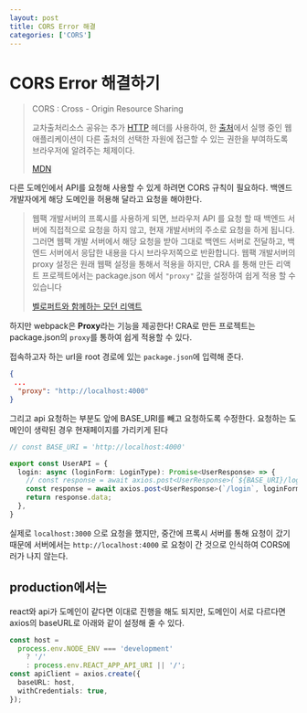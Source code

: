 ```yaml
---
layout: post
title: CORS Error 해결
categories: ['CORS']
---
```




# CORS Error 해결하기



> CORS : Cross - Origin Resource Sharing
>
> 교차출처리소스 공유는 추가 [HTTP](https://developer.mozilla.org/ko/docs/Glossary/HTTP) 헤더를 사용하여, 한 [출처](https://developer.mozilla.org/ko/docs/Glossary/Origin)에서 실행 중인 웹 애플리케이션이 다른 출처의 선택한 자원에 접근할 수 있는 권한을 부여하도록 브라우저에 알려주는 체제이다.
>
> [MDN](https://developer.mozilla.org/ko/docs/Web/HTTP/CORS#HTTP_%EC%9D%91%EB%8B%B5_%ED%97%A4%EB%8D%94)



다른 도메인에서 API를 요청해 사용할 수 있게 하려면 CORS 규칙이 필요하다. 백엔드 개발자에게 해당 도메인을 허용해 달라고 요청을 해야한다. 

>웹팩 개발서버의 프록시를 사용하게 되면, 브라우저 API 를 요청 할 때 백엔드 서버에 직접적으로 요청을 하지 않고, 현재 개발서버의 주소로 요청을 하게 됩니다. 그러면 웹팩 개발 서버에서 해당 요청을 받아 그대로 백엔드 서버로 전달하고, 백엔드 서버에서 응답한 내용을 다시 브라우저쪽으로 반환합니다. 웹팩 개발서버의 proxy 설정은 원래 웹팩 설정을 통해서 적용을 하지만, CRA 를 통해 만든 리액트 프로젝트에서는 package.json 에서 `"proxy"` 값을 설정하여 쉽게 적용 할 수 있습니다
>
>[벨로퍼트와 함께하는 모던 리액트](https://react.vlpt.us/redux-middleware/09-cors-and-proxy.html)







하지만 webpack은 **Proxy**라는 기능을 제공한다! CRA로 만든 프로젝트는 package.json의 `proxy`를 통하여 쉽게 적용할 수 있다. 





접속하고자 하는 url을  root 경로에 있는 `package.json`에 입력해 준다.

```json
{
 ... 
  "proxy": "http://localhost:4000"
}
```



그리고 api 요청하는 부분도 앞에 BASE_URI를 빼고 요청하도록 수정한다. 요청하는 도메인이 생략된 경우 현재페이지를 가리키게 된다 

```typescript
// const BASE_URI = 'http://localhost:4000'

export const UserAPI = {
  login: async (loginForm: LoginType): Promise<UserResponse> => {
    // const response = await axios.post<UserResponse>(`${BASE_URI}/login`, loginForm);
    const response = await axios.post<UserResponse>(`/login`, loginForm);
    return response.data;
  },
}
```



실제로 `localhost:3000` 으로 요청을 했지만, 중간에 프록시 서버를 통해 요청이 갔기 때문에 서버에서는 `http://localhost:4000` 로 요청이 간 것으로 인식하여 CORS에러가 나지 않는다.









## production에서는

react와 api가 도메인이 같다면 이대로 진행을 해도 되지만, 도메인이 서로 다르다면 axios의 baseURL로 아래와 같이 설정해 줄 수 있다. 

```typescript
const host =
  process.env.NODE_ENV === 'development'
    ? '/'
    : process.env.REACT_APP_API_URI || '/';
const apiClient = axios.create({
  baseURL: host,
  withCredentials: true,
});
```




